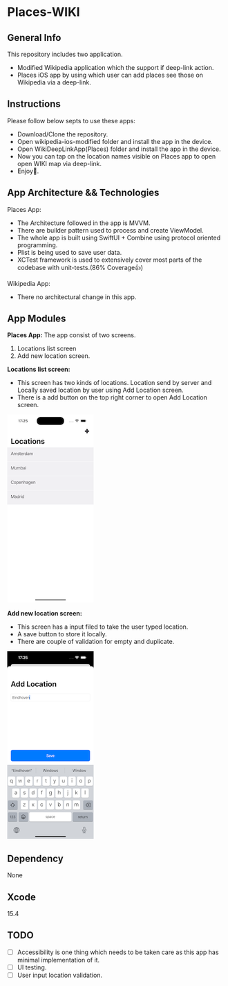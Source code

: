 # Places-WIKI

## General Info
This repository includes two application.
* Modified Wikipedia application which the support if deep-link action.
* Places iOS app by using which user can add places see those on Wikipedia via a deep-link.


## Instructions
Please follow below septs to use these apps:
* Download/Clone the repository.
* Open wikipedia-ios-modified folder and install the app in the device.
* Open WikiDeepLinkApp(Places) folder and install the app in the device.
* Now you can tap on the location names visible on Places app to open open WIKI map via deep-link. 
* Enjoy🙂.

## App Architecture && Technologies

Places App:
* The Architecture followed in the app is MVVM.
* There are builder pattern used to process and create ViewModel.
* The whole app is built using SwiftUI + Combine using protocol oriented programming.
* Plist is being used to save user data.
* XCTest framework is used to extensively cover most parts of the codebase with unit-tests.(86% Coverage👍)

Wikipedia App:
* There no architectural change in this app.

## App Modules
**Places App:**
The app consist of two screens.
 1. Locations list screen
 2. Add new location screen.
 
**Locations list screen:**
* This screen has two kinds of locations. Location send by server and Locally saved location by user using Add Location screen.
* There is a add button on the top right corner to open Add Location screen. 

![ScreenShot](https://github.com/DeepiOS/Places-WIKI/blob/master/Location-List%20Screen.png)

**Add new location screen:**
* This screen has a input filed to take the user typed location.
* A save button to store it locally.
* There are couple of validation for empty and duplicate.

![ScreenShot](https://github.com/DeepiOS/Places-WIKI/blob/master/Add-Location%20Screen.png)

## Dependency
None

## Xcode
15.4

## TODO
- [ ] Accessibility is one thing which needs to be taken care as this app has minimal implementation of it.
- [ ] UI testing.
- [ ] User input location validation.
